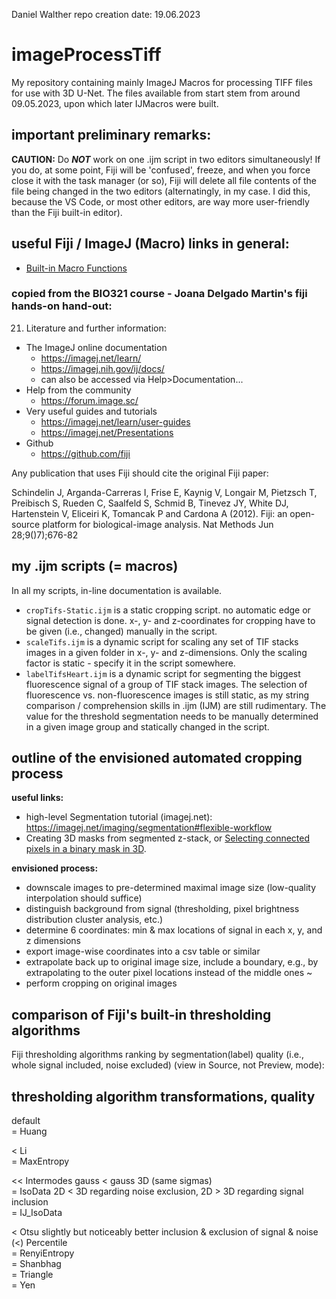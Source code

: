 Daniel Walther
repo creation date: 19.06.2023

# imageProcessTiff

My repository containing mainly ImageJ Macros for processing TIFF files for use with 3D U-Net. The files available from start stem from around 09.05.2023, upon which later IJMacros were built.

## important preliminary remarks:

__CAUTION:__ Do ***NOT*** work on one .ijm script in two editors simultaneously! If you do, at some point, Fiji will be 'confused', freeze, and when you force close it with the task manager (or so), Fiji will delete all file contents of the file being changed in the two editors (alternatingly, in my case. I did this, because the VS Code, or most other editors, are way more user-friendly than the Fiji built-in editor).

## useful Fiji / ImageJ (Macro) links in general:

- [Built-in Macro Functions](https://imagej.nih.gov/ij/developer/macro/functions.html)

### copied from the BIO321 course - Joana Delgado Martin's fiji hands-on hand-out:

21. Literature and further information:  
- The ImageJ online documentation
	- https://imagej.net/learn/
	- https://imagej.nih.gov/ij/docs/
	- can also be accessed via Help>Documentation...
- Help from the community
	- https://forum.image.sc/
- Very useful guides and tutorials
	- https://imagej.net/learn/user-guides
	- https://imagej.net/Presentations
- Github
	- https://github.com/fiji

Any publication that uses Fiji should cite the original Fiji paper:  

Schindelin J, Arganda-Carreras I, Frise E, Kaynig V, Longair M, Pietzsch T, Preibisch S, Rueden C, Saalfeld S, Schmid B, Tinevez JY, White DJ, Hartenstein V, Eliceiri K, Tomancak P and Cardona A (2012). Fiji: an open-source platform for biological-image analysis. Nat Methods Jun 28;9()7);676-82

## my .ijm scripts (= macros)

In all my scripts, in-line documentation is available.

- `cropTifs-Static.ijm` is a static cropping script. no automatic edge or signal detection is done. x-, y- and z-coordinates for cropping have to be given (i.e., changed) manually in the script.
- `scaleTifs.ijm` is a dynamic script for scaling any set of TIF stacks images in a given folder in x-, y- and z-dimensions. Only the scaling factor is static - specify it in the script somewhere.
- `labelTifsHeart.ijm` is a dynamic script for segmenting the biggest fluorescence signal of a group of TIF stack images. The selection of fluorescence vs. non-fluorescence images is still static, as my string comparison / comprehension skills in .ijm (IJM) are still rudimentary. The value for the threshold segmentation needs to be manually determined in a given image group and statically changed in the script.

## outline of the envisioned automated cropping process

__useful links:__  
- high-level Segmentation tutorial (imagej.net): <https://imagej.net/imaging/segmentation#flexible-workflow>
- Creating 3D masks from segmented z-stack, or [Selecting connected pixels in a binary mask in 3D](https://forum.image.sc/t/selecting-connected-pixels-in-a-binary-mask-in-3d/4142/2).

__envisioned process:__  
- downscale images to pre-determined maximal image size (low-quality interpolation should suffice)
- distinguish background from signal (thresholding, pixel brightness distribution cluster analysis, etc.)
- determine 6 coordinates: min & max locations of signal in each x, y, and z dimensions
- export image-wise coordinates into a csv table or similar
- extrapolate back up to original image size, include a boundary, e.g., by extrapolating to the outer pixel locations instead of the middle ones ~
- perform cropping on original images

## comparison of Fiji's built-in thresholding algorithms

Fiji thresholding algorithms ranking by segmentation(label) quality (i.e., whole signal included, noise excluded) (view in Source, not Preview, mode):

thresholding algorithm		transformations, quality
----------------------------------------------------
default  
= Huang  
  
< Li  
= MaxEntropy  
  
<< Intermodes               gauss < gauss 3D (same sigmas)  
= IsoData                   2D < 3D regarding noise exclusion, 2D > 3D regarding signal inclusion  
= IJ_IsoData  
  
< Otsu                      slightly but noticeably better inclusion & exclusion of signal & noise  
(<) Percentile  
= RenyiEntropy  
= Shanbhag  
= Triangle  
= Yen  